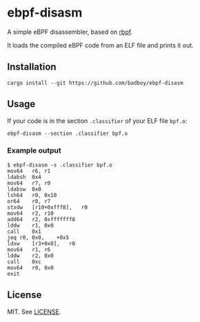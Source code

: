 # ebpf-disasm

A simple eBPF disassembler, based on [rbpf](https://github.com/qmonnet/rbpf).

It loads the compiled eBPF code from an ELF file and prints it out.

## Installation

```
cargo install --git https://github.com/badboy/ebpf-disasm
```

## Usage

If your code is in the section `.classifier` of your ELF file `bpf.o`:

```
ebpf-disasm --section .classifier bpf.o
```

### Example output

```
$ ebpf-disasm -s .classifier bpf.o
mov64	r6,	r1
ldabsh	0x4
mov64	r7,	r0
ldabsw	0x0
lsh64	r0,	0x10
or64	r0,	r7
stxdw	[r10+0xfff8],	r0
mov64	r2,	r10
add64	r2,	0xfffffff8
lddw	r1,	0x0
call	0x1
jeq	r0,	0x0,	+0x5
ldxw	[r3+0x0],	r0
mov64	r1,	r6
lddw	r2,	0x0
call	0xc
mov64	r0,	0x0
exit
```

## License

MIT. See [LICENSE](LICENSE).
